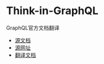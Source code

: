 # Think-in-GraphQL
GraphQL官方文档翻译

- [源文档](/graphql-en-doc)
- [源网址](https://github.com/facebook/graphql/tree/master/spec)
- [翻译文档](/graphql-en-doc)
